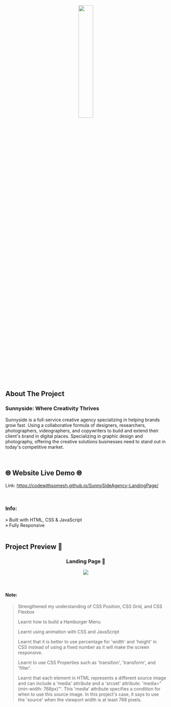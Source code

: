 <div align='center'><img style="width:30%" src='https://github.com/CodeWithSomesh/SunnySideAgency-LandingPage/assets/123357802/13e82aae-01d2-4b35-b168-c3a48a28313a' target='_blank' /></div>


<h2>About The Project</h2>
  <h3>Sunnyside: Where Creativity Thrives</h3>
  <p>Sunnyside is a full-service creative agency specializing in helping brands grow fast. Using a collaborative formula of designers, researchers, photographers, videographers, and copywriters to build and extend their client's brand in digital places. Specializing in graphic design and photography, offering the creative solutions businesses need to stand out in today's competitive market.</p>


<br>

## 🌐 Website Live Demo 🌐
Link: https://codewithsomesh.github.io/SunnySideAgency-LandingPage/

<br>

<h3>Info:</h3>
» Built with HTML, CSS & JavaScript
<br>
» Fully Responsive

<br>
<br>

<h2>Project Preview 📸</h2>
<h3 align='center'>Landing Page 🏡</h3>
<div align='center'>
  <img src='https://github.com/CodeWithSomesh/SunnySideAgency-LandingPage/assets/123357802/ae671ee5-dfe1-424f-bdea-3cd2324b8dc8'/>
</div>

<br>
<br>

#### Note:
> Strengthened my understanding of CSS Position, CSS Grid, and CSS Flexbox
> 
> Learnt how to build a Hamburger Menu
> 
> Learnt using animation with CSS and JavaScript  
> 
> Learnt that it is better to use percentage for 'width' and 'height' in CSS instead of using a fixed number as it will make the screen responsive.
>
> Learnt to use CSS Properties such as 'transition', 'transform', and 'filter'.
>
> Learnt that each <source> element in HTML represents a different source image and can include a 'media' attribute and a 'srcset' attribute.
> 'media="(min-width: 768px)"'. This 'media' attribute specifies a condition for when to use this source image. In this project's case, it says to use the 'source' when the viewport width is at least 768 pixels. 




